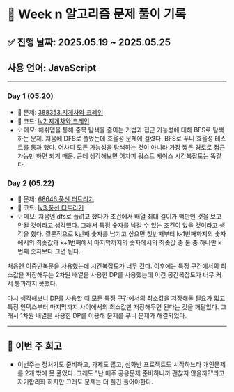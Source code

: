 # 📘 Week n 알고리즘 문제 풀이 기록

## ✅ 진행 날짜: 2025.05.19 ~ 2025.05.25

## 사용 언어: JavaScript

---

### Day 1 (05.20)

- 🔗 문제: [388353.지게차와 크레인](https://school.programmers.co.kr/learn/courses/30/lessons/388353)
- 📁 코드: [lv2.지게차와 크레인](https://github.com/JaeHyunLee123/coding-test/tree/main/%ED%94%84%EB%A1%9C%EA%B7%B8%EB%9E%98%EB%A8%B8%EC%8A%A4/2/388353.%E2%80%85%EC%A7%80%EA%B2%8C%EC%B0%A8%EC%99%80%E2%80%85%ED%81%AC%EB%A0%88%EC%9D%B8)
- 💡 메모: 해쉬맵을 통해 중복 탐색을 줄이는 기법과 접근 가능성에 대해 BFS로 탐색하는 문제. 처음에 DFS로 풀었는데 효율성 문제에 걸렸다. BFS로 푸니 효율성 테스트를 통과 했다. 어차피 모든 가능성을 탐색하는 것이 아니라 가장 짧은 경로로 접근가능만 하면 되기 때문. 근데 생각해보면 어차피 워스트 케이스 시간복잡도는 똑같다.

### Day 2 (05.22)

- 🔗 문제: [68646.풍선 터트리기](https://school.programmers.co.kr/learn/courses/30/lessons/68646)
- 📁 코드: [lv3.풍선 터트리기](https://github.com/JaeHyunLee123/coding-test/tree/main/%ED%94%84%EB%A1%9C%EA%B7%B8%EB%9E%98%EB%A8%B8%EC%8A%A4/3/68646.%E2%80%85%ED%92%8D%EC%84%A0%E2%80%85%ED%84%B0%ED%8A%B8%EB%A6%AC%EA%B8%B0)
- 💡 메모: 처음엔 dfs로 풀려고 했다가 조건에서 배열 최대 길이가 백만인 것을 보고 안될 것이라고 생각했다. 그래서 특정 숫자를 남길 수 있는 조건이 있을 것이라고 생각을 했다. 결론적으로 k번째 숫자를 남기고 싶으면 첫번째부터 k-1번째까지의 숫자에서의 최솟값과 k+1번째에서 마지막까지의 숫자에서의 최솟값 중 둘 중 하나만 k번째 숫자보다 크면 된다.

처음엔 이중반복문을 사용했는데 시간복잡도가 너무 컸다. 이후에는 특정 구간에서의 최소값을 저장해두는 2차원 배열을 사용한 DP를 사용했는데 이건 공간복잡도가 너무 커서 통과하지 못했다.

다시 생각해보니 DP를 사용할 때 모든 특정 구간에서의 최소값을 저장해둘 필요가 없고 특정 인덱스부터 마지막까지 사이에서의 최소값만 저장해두면 된다는 것을 깨달았다. 그래서 1차원 배열을 사용한 DP를 이용해 문제를 푸니 문제가 해결되었다.

---

## 📌 이번 주 회고

- 이번주는 정처기도 준비하고, 과제도 많고, 심화반 프로젝트도 시작하느라 개인문제를 2개 밖에 못 풀었다. 그래도 "난 매주 공용문제 준비하니까 괜찮지 않을까?"라고 자기합리화 하지만 그래도 문제는 더 풀긴 풀어야한다.
